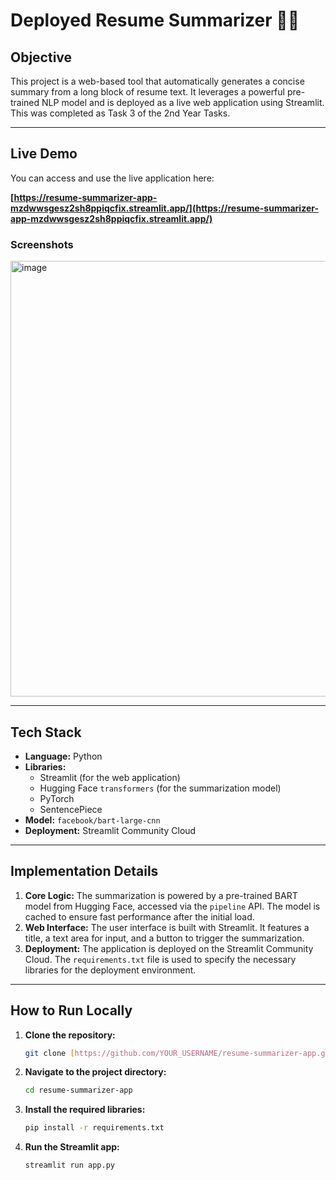 # Deployed Resume Summarizer 📄🚀

## Objective
This project is a web-based tool that automatically generates a concise summary from a long block of resume text. It leverages a powerful pre-trained NLP model and is deployed as a live web application using Streamlit. This was completed as Task 3 of the 2nd Year Tasks.

---

## Live Demo
You can access and use the live application here:

**[https://resume-summarizer-app-mzdwwsgesz2sh8ppiqcfix.streamlit.app/](https://resume-summarizer-app-mzdwwsgesz2sh8ppiqcfix.streamlit.app/)**

### Screenshots
<img width="1189" height="697" alt="image" src="https://github.com/user-attachments/assets/3b578776-1c55-4fac-a9c4-0080dec8ef46" />


---

## Tech Stack
* **Language:** Python
* **Libraries:**
    * Streamlit (for the web application)
    * Hugging Face `transformers` (for the summarization model)
    * PyTorch
    * SentencePiece
* **Model:** `facebook/bart-large-cnn`
* **Deployment:** Streamlit Community Cloud

---

## Implementation Details
1.  **Core Logic:** The summarization is powered by a pre-trained BART model from Hugging Face, accessed via the `pipeline` API. The model is cached to ensure fast performance after the initial load.
2.  **Web Interface:** The user interface is built with Streamlit. It features a title, a text area for input, and a button to trigger the summarization.
3.  **Deployment:** The application is deployed on the Streamlit Community Cloud. The `requirements.txt` file is used to specify the necessary libraries for the deployment environment.

---

## How to Run Locally
1.  **Clone the repository:**
    ```bash
    git clone [https://github.com/YOUR_USERNAME/resume-summarizer-app.git](https://github.com/YOUR_USERNAME/resume-summarizer-app.git)
    ```
2.  **Navigate to the project directory:**
    ```bash
    cd resume-summarizer-app
    ```
3.  **Install the required libraries:**
    ```bash
    pip install -r requirements.txt
    ```
4.  **Run the Streamlit app:**
    ```bash
    streamlit run app.py
    ```

